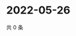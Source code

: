 # 2022-05-26

共 0 条

<!-- BEGIN WEIBO -->
<!-- 最后更新时间 Thu May 26 2022 19:11:57 GMT+0800 (China Standard Time) -->

<!-- END WEIBO -->
